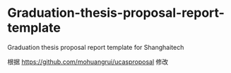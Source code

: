# Graduation-thesis-proposal-report-template
Graduation thesis proposal report template for Shanghaitech

根据 https://github.com/mohuangrui/ucasproposal 修改
